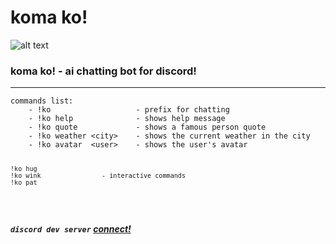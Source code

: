 <h1 class="code-line" data-line-start=0 data-line-end=1 ><a id="koma_ko_0"></a>koma ko!</h1>
<p class="has-line-data" data-line-start="1" data-line-end="2"><img src="https://cdn.discordapp.com/avatars/983104184595398676/b36a3b2a8d913d3da1b543a5ac6dcc59.webp?size=512" alt="alt text"></p>
<h3 class="code-line" data-line-start=2 data-line-end=3 ><a id="koma_ko__ai_chatting_bot_for_discord_2"></a><strong>koma ko!</strong> - ai chatting bot for discord!</h3>
<hr>
<pre><code class="has-line-data" data-line-start="8" data-line-end="19">commands list:
    - !ko                   - prefix for chatting
    - !ko help              - shows help message
    - !ko quote             - shows a famous person quote
    - !ko weather &lt;city&gt;    - shows the current weather in the city
    - !ko avatar  &lt;user&gt;    - shows the user's avatar
    
    !ko hug
    !ko wink                - interactive commands
    !ko pat
</code></pre>
<h5 class="code-line" data-line-start=19 data-line-end=20 ><a id="discord_dev_server__connecthttpsdiscordggDrJckugB3S_19"></a><code>discord dev server</code>  <a href="https://discord.gg/DrJckugB3S">connect!</a></h5>
